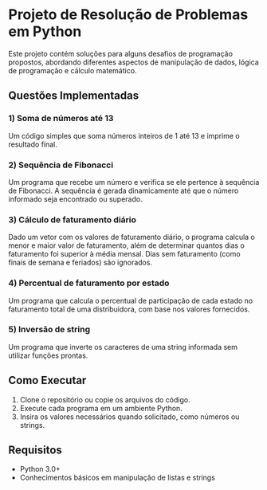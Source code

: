 # Projeto de Resolução de Problemas em Python

Este projeto contém soluções para alguns desafios de programação propostos, abordando diferentes aspectos de manipulação de dados, lógica de programação e cálculo matemático.

## Questões Implementadas

### 1) Soma de números até 13
Um código simples que soma números inteiros de 1 até 13 e imprime o resultado final.

### 2) Sequência de Fibonacci
Um programa que recebe um número e verifica se ele pertence à sequência de Fibonacci. A sequência é gerada dinamicamente até que o número informado seja encontrado ou superado.

### 3) Cálculo de faturamento diário
Dado um vetor com os valores de faturamento diário, o programa calcula o menor e maior valor de faturamento, além de determinar quantos dias o faturamento foi superior à média mensal. Dias sem faturamento (como finais de semana e feriados) são ignorados.

### 4) Percentual de faturamento por estado
Um programa que calcula o percentual de participação de cada estado no faturamento total de uma distribuidora, com base nos valores fornecidos.

### 5) Inversão de string
Um programa que inverte os caracteres de uma string informada sem utilizar funções prontas.

## Como Executar

1. Clone o repositório ou copie os arquivos do código.
2. Execute cada programa em um ambiente Python.
3. Insira os valores necessários quando solicitado, como números ou strings.

## Requisitos

- Python 3.0+
- Conhecimentos básicos em manipulação de listas e strings

